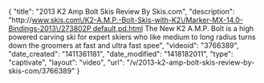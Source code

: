 {
    "title": "2013 K2 Amp Bolt Skis Review By Skis.com",
    "description": "http:\/\/www.skis.com\/K2-A.M.P.-Bolt-Skis-with-K2\/Marker-MX-14.0-Bindings-2013\/273802P,default,pd.html  The New K2 A.M.P. Bolt is a high powered carving ski for expert skiers who like medium to long radius turns down the groomers at fast and ultra fast spee",
    "videoid": "3766389",
    "date_created": "1411361181",
    "date_modified": "1418182011",
    "type": "captivate",
    "layout": "video",
    "url": "\/v\/2013-k2-amp-bolt-skis-review-by-skis-com\/3766389"
}